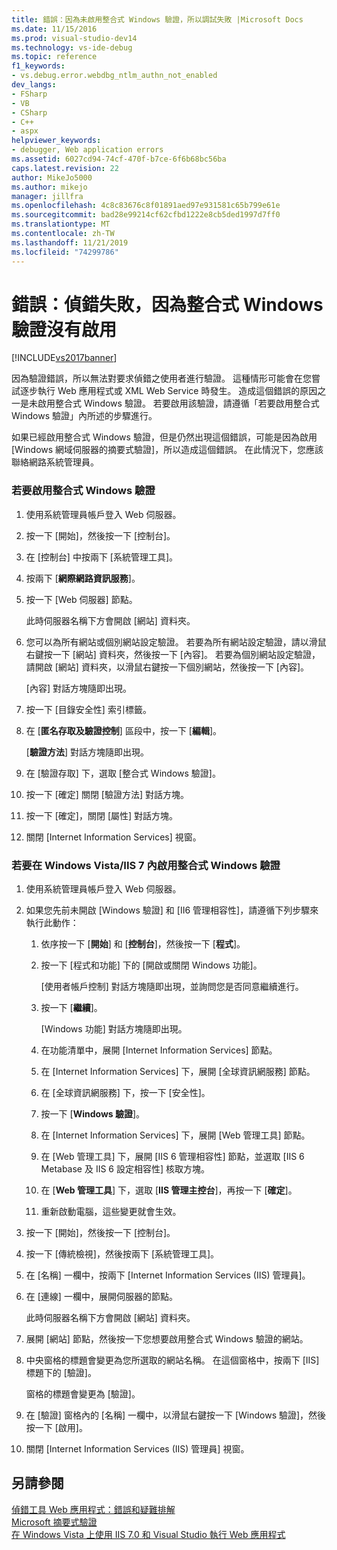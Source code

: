 ```yaml
---
title: 錯誤：因為未啟用整合式 Windows 驗證，所以調試失敗 |Microsoft Docs
ms.date: 11/15/2016
ms.prod: visual-studio-dev14
ms.technology: vs-ide-debug
ms.topic: reference
f1_keywords:
- vs.debug.error.webdbg_ntlm_authn_not_enabled
dev_langs:
- FSharp
- VB
- CSharp
- C++
- aspx
helpviewer_keywords:
- debugger, Web application errors
ms.assetid: 6027cd94-74cf-470f-b7ce-6f6b68bc56ba
caps.latest.revision: 22
author: MikeJo5000
ms.author: mikejo
manager: jillfra
ms.openlocfilehash: 4c8c83676c8f01891aed97e931581c65b799e61e
ms.sourcegitcommit: bad28e99214cf62cfbd1222e8cb5ded1997d7ff0
ms.translationtype: MT
ms.contentlocale: zh-TW
ms.lasthandoff: 11/21/2019
ms.locfileid: "74299786"
---
```

# <a name="error-debugging-failed-because-integrated-windows-authentication-is-not-enabled"></a>錯誤：偵錯失敗，因為整合式 Windows 驗證沒有啟用
[!INCLUDE[vs2017banner](../includes/vs2017banner.md)]

因為驗證錯誤，所以無法對要求偵錯之使用者進行驗證。 這種情形可能會在您嘗試逐步執行 Web 應用程式或 XML Web Service 時發生。 造成這個錯誤的原因之一是未啟用整合式 Windows 驗證。 若要啟用該驗證，請遵循「若要啟用整合式 Windows 驗證」內所述的步驟進行。  
  
 如果已經啟用整合式 Windows 驗證，但是仍然出現這個錯誤，可能是因為啟用 [Windows 網域伺服器的摘要式驗證]，所以造成這個錯誤。 在此情況下，您應該聯絡網路系統管理員。  
  
### <a name="to-enable-integrated-windows-authentication"></a>若要啟用整合式 Windows 驗證  
  
1. 使用系統管理員帳戶登入 Web 伺服器。  
  
2. 按一下 [開始]，然後按一下 [控制台]。  
  
3. 在 [控制台] 中按兩下 [系統管理工具]。  
  
4. 按兩下 [**網際網路資訊服務**]。  
  
5. 按一下 [Web 伺服器] 節點。  
  
     此時伺服器名稱下方會開啟 [網站] 資料夾。  
  
6. 您可以為所有網站或個別網站設定驗證。 若要為所有網站設定驗證，請以滑鼠右鍵按一下 [網站] 資料夾，然後按一下 [內容]。 若要為個別網站設定驗證，請開啟 [網站] 資料夾，以滑鼠右鍵按一下個別網站，然後按一下 [內容]。  
  
     [內容] 對話方塊隨即出現。  
  
7. 按一下 [目錄安全性] 索引標籤。  
  
8. 在 [**匿名存取及驗證控制**] 區段中，按一下 [**編輯**]。  
  
     [**驗證方法**] 對話方塊隨即出現。  
  
9. 在 [驗證存取] 下，選取 [整合式 Windows 驗證]。  
  
10. 按一下 [確定] 關閉 [驗證方法] 對話方塊。  
  
11. 按一下 [確定]，關閉 [屬性] 對話方塊。  
  
12. 關閉 [Internet Information Services] 視窗。  
  
### <a name="to-enable-integrated-windows-authentication-in-windows-vistaiis-7"></a>若要在 Windows Vista/IIS 7 內啟用整合式 Windows 驗證  
  
1. 使用系統管理員帳戶登入 Web 伺服器。  
  
2. 如果您先前未開啟 [Windows 驗證] 和 [II6 管理相容性]，請遵循下列步驟來執行此動作：  
  
    1. 依序按一下 [**開始**] 和 [**控制台**]，然後按一下 [**程式**]。  
  
    2. 按一下 [程式和功能] 下的 [開啟或關閉 Windows 功能]。  
  
         [使用者帳戶控制] 對話方塊隨即出現，並詢問您是否同意繼續進行。  
  
    3. 按一下 [**繼續**]。  
  
         [Windows 功能] 對話方塊隨即出現。  
  
    4. 在功能清單中，展開 [Internet Information Services] 節點。  
  
    5. 在 [Internet Information Services] 下，展開 [全球資訊網服務] 節點。  
  
    6. 在 [全球資訊網服務] 下，按一下 [安全性]。  
  
    7. 按一下 [**Windows 驗證**]。  
  
    8. 在 [Internet Information Services] 下，展開 [Web 管理工具] 節點。  
  
    9. 在 [Web 管理工具] 下，展開 [IIS 6 管理相容性] 節點，並選取 [IIS 6 Metabase 及 IIS 6 設定相容性] 核取方塊。  
  
    10. 在 [**Web 管理工具**] 下，選取 [**IIS 管理主控台**]，再按一下 [**確定**]。  
  
    11. 重新啟動電腦，這些變更就會生效。  
  
3. 按一下 [開始]，然後按一下 [控制台]。  
  
4. 按一下 [傳統檢視]，然後按兩下 [系統管理工具]。  
  
5. 在 [名稱] 一欄中，按兩下 [Internet Information Services (IIS) 管理員]。  
  
6. 在 [連線] 一欄中，展開伺服器的節點。  
  
     此時伺服器名稱下方會開啟 [網站] 資料夾。  
  
7. 展開 [網站] 節點，然後按一下您想要啟用整合式 Windows 驗證的網站。  
  
8. 中央窗格的標題會變更為您所選取的網站名稱。 在這個窗格中，按兩下 [IIS] 標題下的 [驗證]。  
  
     窗格的標題會變更為 [驗證]。  
  
9. 在 [驗證] 窗格內的 [名稱] 一欄中，以滑鼠右鍵按一下 [Windows 驗證]，然後按一下 [啟用]。  
  
10. 關閉 [Internet Information Services (IIS) 管理員] 視窗。  
  
## <a name="see-also"></a>另請參閱  
 [偵錯工具 Web 應用程式：錯誤和疑難排解](../debugger/debugging-web-applications-errors-and-troubleshooting.md)   
 [Microsoft 摘要式驗證](https://go.microsoft.com/fwlink/?LinkId=77938)   
 [在 Windows Vista 上使用 IIS 7.0 和 Visual Studio 執行 Web 應用程式](https://msdn.microsoft.com/library/262a82ac-dd0e-4096-86c6-fb463e88be66)
